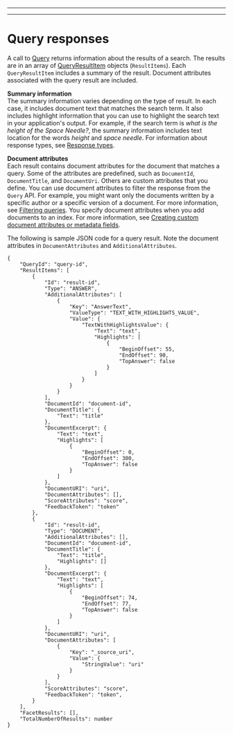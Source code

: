 --------

--------

# Query responses<a name="query-response"></a>

A call to [Query](API_Query.md) returns information about the results of a search\. The results are in an array of [QueryResultItem](API_QueryResultItem.md) objects \(`ResultItems`\)\. Each `QueryResultItem` includes a summary of the result\. Document attributes associated with the query result are included\. 

**Summary information**  
The summary information varies depending on the type of result\. In each case, it includes document text that matches the search term\. It also includes highlight information that you can use to highlight the search text in your application's output\. For example, if the search term is *what is the height of the Space Needle?*, the summary information includes text location for the words *height* and *space needle*\. For information about response types, see [Response types](response-types.md)\. 

**Document attributes**  
Each result contains document attributes for the document that matches a query\. Some of the attributes are predefined, such as `DocumentId`, `DocumentTitle`, and `DocumentUri`\. Others are custom attributes that you define\. You can use document attributes to filter the response from the `Query` API\. For example, you might want only the documents written by a specific author or a specific version of a document\. For more information, see [Filtering queries](filtering.md)\. You specify document attributes when you add documents to an index\. For more information, see [Creating custom document attributes or metadata fields](custom-attributes.md)\.

The following is sample JSON code for a query result\. Note the document attributes in `DocumentAttributes` and `AdditionalAttributes`\. 

```
{
    "QueryId": "query-id",
    "ResultItems": [
        {
            "Id": "result-id",
            "Type": "ANSWER",
            "AdditionalAttributes": [
                {
                    "Key": "AnswerText",
                    "ValueType": "TEXT_WITH_HIGHLIGHTS_VALUE",
                    "Value": {
                        "TextWithHighlightsValue": {
                            "Text": "text",
                            "Highlights": [
                                {
                                    "BeginOffset": 55,
                                    "EndOffset": 90,
                                    "TopAnswer": false
                                }
                            ]
                        }
                    }
                }
            ],
            "DocumentId": "document-id",
            "DocumentTitle": {
                "Text": "title"
            },
            "DocumentExcerpt": {
                "Text": "text",
                "Highlights": [
                    {
                        "BeginOffset": 0,
                        "EndOffset": 300,
                        "TopAnswer": false
                    }
                ]
            },
            "DocumentURI": "uri",
            "DocumentAttributes": [],
            "ScoreAttributes": "score",
            "FeedbackToken": "token"
        },
        {
            "Id": "result-id",
            "Type": "DOCUMENT",
            "AdditionalAttributes": [],
            "DocumentId": "document-id",
            "DocumentTitle": {
                "Text": "title",
                "Highlights": []
            },
            "DocumentExcerpt": {
                "Text": "text",
                "Highlights": [
                    {
                        "BeginOffset": 74,
                        "EndOffset": 77,
                        "TopAnswer": false
                    }
                ]
            },
            "DocumentURI": "uri",
            "DocumentAttributes": [
                {
                    "Key": "_source_uri",
                    "Value": {
                        "StringValue": "uri"
                    }
                }
            ],
            "ScoreAttributes": "score",
            "FeedbackToken": "token",
        }
    ],
    "FacetResults": [],
    "TotalNumberOfResults": number
}
```